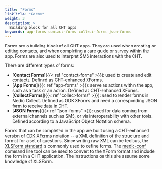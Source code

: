 ```yaml
---
title: "Forms"
linkTitle: "Forms"
weight: 3
description: >
  Building block for all CHT apps
keywords: app-forms contact-forms collect-forms json-forms
---
```


Forms are a building block of all CHT apps. They are used when creating or editing contacts, and when completing a care guide or survey within the app. Forms are also used to interpret SMS interactions with the CHT. 

There are different types of forms:
- [**Contact Forms**]({{< ref "contact-forms" >}}): used to create and edit contacts. Defined as CHT-enhanced XForms.
- [**App Forms**]({{< ref "app-forms" >}}): serve as actions within the app, such as a task or an action. Defined as CHT-enhanced XForms.
- [**Collect Forms**]({{< ref "collect-forms" >}}): used to render forms in Medic Collect. Defined as ODK XForms and need a corresponding JSON form to receive data in CHT.
- [**JSON Forms**]({{< ref "json-forms" >}}): used for data coming from external channels such as SMS, or via interoperability with other tools. Defined according to a JavaScript Object Notation schema.

Forms that can be completed in the app are built using a CHT-enhanced version of [ODK XForms](https://opendatakit.github.io/xforms-spec/) notation -- a XML definition of the structure and format for a set of questions. Since writing raw XML can be tedious, the [XLSForm standard](http://xlsform.org/) is commonly used to define forms. The [medic-conf](https://github.com/medic/medic-conf) command line tool can be used to convert to the XForm format and include the form in a CHT application. The instructions on this site assume some knowledge of XLSForm.